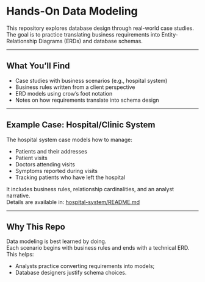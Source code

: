 # Hands-On Data Modeling

This repository explores database design through real-world case studies.  
The goal is to practice translating business requirements into Entity-Relationship Diagrams (ERDs) and database schemas.  

---

## What You’ll Find
- Case studies with business scenarios (e.g., hospital system)  
- Business rules written from a client perspective  
- ERD models using crow’s foot notation  
- Notes on how requirements translate into schema design  

---

## Example Case: Hospital/Clinic System
The hospital system case models how to manage:
- Patients and their addresses  
- Patient visits  
- Doctors attending visits  
- Symptoms reported during visits  
- Tracking patients who have left the hospital  

It includes business rules, relationship cardinalities, and an analyst narrative.  
Details are available in: [hospital-system/README.md](hospital-system/README.md)  

---

## Why This Repo
Data modeling is best learned by doing.  
Each scenario begins with business rules and ends with a technical ERD.  
This helps:  
- Analysts practice converting requirements into models;  
- Database designers justify schema choices.  


